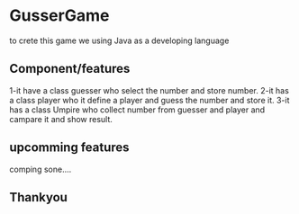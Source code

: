 # GusserGame

to crete this game we using Java as a developing language

## Component/features 
1-it have a  class guesser who select  the number and store number.
2-it has a class player who it define a player and guess the number and store it.
3-it has a class Umpire who collect number from guesser and player and campare it and show result.


## upcomming features
comping sone....

## Thankyou


